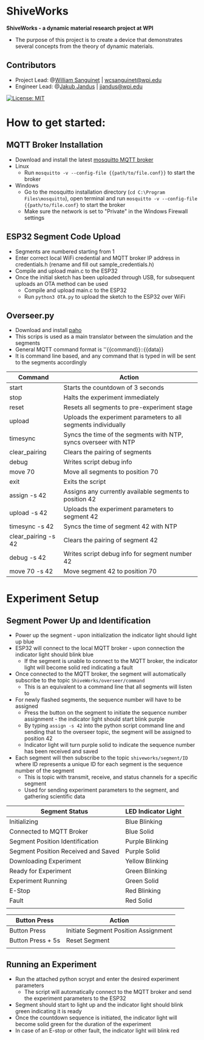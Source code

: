 # ShiveWorks 
**ShiveWorks - a dynamic material research project at WPI**

* The purpose of this project is to create a device that demonstrates several concepts from the theory of dynamic materials.


## Contributors
* Project Lead: @[William Sanguinet](https://github.com/williamsanguinet) | wcsanguinet@wpi.edu
* Engineer Lead: @[Jakub Jandus](https://github.com/BambusGS) | jjandus@wpi.edu

[![License: MIT](https://img.shields.io/badge/License-MIT-yellow.svg)](https://opensource.org/licenses/MIT)


# How to get started:
## MQTT Broker Installation
* Download and install the latest [mosquitto MQTT broker](https://mosquitto.org/download/)
* Linux
  * Run `mosquitto -v --config-file {{path/to/file.conf}}` to start the broker
* Windows
  * Go to the mosquitto installation directory (`cd C:\Program Files\mosquitto`), open terminal and run `mosquitto -v --config-file {{path/to/file.conf}` to start the broker
  * Make sure the network is set to "Private" in the Windows Firewall settings

## ESP32 Segment Code Upload
* Segments are numbered starting from 1
* Enter correct local WiFi credential and MQTT broker IP address in credentials.h (rename and fill out sample_credentials.h)
* Compile and upload main.c to the ESP32
* Once the initial sketch has been uploaded through USB, for subsequent uploads an OTA method can be used
  * Compile and upload main.c to the ESP32
  * Run `python3 OTA.py` to upload the sketch to the ESP32 over WiFi

## Overseer.py
  * Download and install [paho](https://pypi.org/project/paho-mqtt/)
  * This scrips is used as a main translator between the simulation and the segments
  * General MQTT command format is ''{{command}}::{{data}}
  * It is command line based, and any command that is typed in will be sent to the segments accordingly

| Command             | Action                                                           |
| ------------------- | ---------------------------------------------------------------- |
| start               | Starts the countdown of 3 seconds                                |
| stop                | Halts the experiment immediately                                 |
| reset               | Resets all segments to pre-experiment stage                      |
| upload              | Uploads the experiment parameters to all segments individually   |
| timesync            | Syncs the time of the segments with NTP, syncs overseer with NTP |
| clear_pairing       | Clears the pairing of segments                                   |
| debug               | Writes script debug info                                         |
| move 70             | Move all segments to position 70                                 |
| exit                | Exits the script                                                 |
| assign -s 42        | Assigns any currently available segments to position 42          |
| upload -s 42        | Uploads the experiment parameters to segment 42                  |
| timesync -s 42      | Syncs the time of segment 42 with NTP                            |
| clear_pairing -s 42 | Clears the pairing of segment 42                                 |
| debug -s 42         | Writes script debug info for segment number 42                   |
| move 70 -s 42       | Move segment 42 to position 70                                   |

<!-- implement a segment servo offset function -->


# Experiment Setup
## Segment Power Up and Identification
* Power up the segment - upon initialization the indicator light should light up blue
* ESP32 will connect to the local MQTT broker - upon connection the indicator light should blink blue
  * If the segment is unable to connect to the MQTT broker, the indicator light will become solid red indicating a fault
* Once connected to the MQTT broker, the segment will automatically subscribe to the topic `ShiveWorks/overseer/command`
  * This is an equivalent to a command line that all segments will listen to
* For newly flashed segments, the sequence number will have to be assigned
  * Press the button on the segment to initiate the sequence number assignment - the indicator light should start blink purple
  * By typing `assign -s 42` into the python script command line and sending that to the overseer topic, the segment will be assigned to position 42
  * Indicator light will turn purple solid to indicate the sequence number has been received and saved
* Each segment will then subscribe to the topic `shiveworks/segment/ID` where ID represents a unique ID for each segment is the sequence number of the segment
  * This is topic with transmit, receive, and status channels for a specific segment
  * Used for sending experiment parameters to the segment, and gathering scientific data 

 
| Segment Status                      | LED Indicator Light |
| ----------------------------------- | ------------------- |
| Initializing                        | Blue Blinking       |
| Connected to MQTT Broker            | Blue Solid          |
| Segment Position Identification     | Purple Blinking     |
| Segment Position Received and Saved | Purple Solid        |
| Downloading Experiment              | Yellow Blinking     |
| Ready for Experiment                | Green Blinking      |
| Experiment Running                  | Green Solid         |
| E-Stop                              | Red Blinking        |
| Fault                               | Red Solid           |
|                                     |                     |

| Button Press      | Action                               |
| ----------------- | ------------------------------------ |
| Button Press      | Initiate Segment Position Assignment |
| Button Press + 5s | Reset Segment                        |
|                   |                                      |

  

## Running an Experiment
* Run the attached python scrypt and enter the desired experiment parameters
  * The script will automatically connect to the MQTT broker and send the experiment parameters to the ESP32
* Segment should start to light up and the indicator light should blink green indicating it is ready
* Once the countdown sequence is initiated, the indicator light will become solid green for the duration of the experiment
* In case of an E-stop or other fault, the indicator light will blink red

